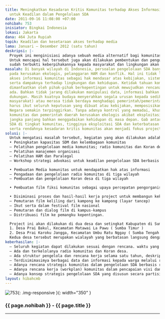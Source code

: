 ```yaml
---
title: Meningkatkan Kesadaran Kritis Komunitas terhadap Akses Informasi dan Media
  untuk Keadilan dalam Pengelolaan SDA
date: 2011-09-16 11:08:00 +07:00
nohibah: 753
inisiator: Bingkai Indonesia
lokasi: Jakarta
dana: 464 Juta Rupiah
topik: Keadilan dan kesetaraan akses terhadap media
lama: Januari – Desember 2012 (satu tahun)
deskripsi: |-
  Proyek ini menginisiasi adanya sebuah media alternatif bagi komunitas yang  memiliki keterbatasan dalam mengakses informasi. Serta menginisiasikan pembangunan kesadaran kritis terhadap hak warga Negara atau hak asasi khususnya oleh penyelenggara Negara. Media alternatif yang akan digunakan untuk memenuhi hak atas informasi tersebut adalah membangun dan mengelola radio komunitas dan Koran desa. Kedua media tersebut akan dikelola oleh komunitas secara mandiri dan independent untuk kepentingan komunitas itu sendiri.
  Untuk mencapai hal tersebut juga akan dilakukan pembentukan dan penguatan kelembagaan, serta membangun jejaring untuk pengelolaan keuangan bagi keberlanjutan proyek yang diinisasi. Dan untuk mempercepat proses kesadaran kritis dan keterlibatan komunitas secara massif dan sebagai media kampanye, sebuah film fiksi kolosal akan dibuat dengan melibatkan banyak komunitas wilayah proyek. Proses pembuatan film tersebut akan melibatkan komunitas sejak pengumpulan gagasan, penyusunan perencanaan, pambagian peran sampai produksi dan penyelesaiannya. Untuk mendapatkan dukungan, tokoh-tokoh publik yang
  sudah terbukti keberpihakannya kepada masyarakat dan lingkungan akan dilibatkan sebagai sebagai bagian dari aktor film fiksi komunitas tersebut.
masalah: Di banyak wilayah di Indonesia, persoalan pengelolaan SDA banyak berujung
  pada kerusakan ekologis, pelanggaran HAM dan konflik. Hal ini tidak lepas dari terbatasnya
  akses informasi komunitas sebagai hak mendasar atas kebijakan, sistem kelola SDA
  serta dampaknya terhadap lingkungan dan kehidupan. Ketidak tahuan komunitas justru
  dimanfaatkan oleh pihak-pihak berkepentingan untuk mewujudkan rencana-rencana yang
  ada. Bahkan tidak jarang dilakukan manipulasi data, informasi bahkan manipulasi
  dukungan. Masih kuatnya budaya menyerahkan segala urusan kepada sedikit orang (tokoh
  masyarakat) atau merasa tidak berdaya menghadapi pemerintah/pemerintah daerah sehingga
  harus ikut seluruh keputusan yang dibuat atau kebijakan, memposisikan hak-hak warga
  Negara semakin terpinggirkan. Tanpa adanya kontrol yang memadai, khususnya dari
  komunitas dan pemerintah daerah kerusakan ekologis akibat eksploitasi SDA akan berdampak
  jangka panjang bahkan menggadaikan kehidupan di masa depan. Gab antara kekayaan
  SDA di tingkat komunitas, tingginya eksploitasi SDA dan keterbatasan akses informasi
  serta rendahnya kesadaran kritis komunitas akan menjadi fokus project.
solusi: |-
  Untuk mengatasi masalah tersebut, kegiatan yang akan dilakukan adalah
  • Peningkatan kapasitas SDM dan kelembagaan komunitas
  – Pelatihan pengelolaan media komunitas; radio komunitas dan Koran desa
  – Pelatihan manajemen organisasi
  – Pelatihan HAM dan Paralegal
  – Workshop strategi advokasi untuk keadilan pengelolaan SDA berbasis komunitas

  • Pembuatan Media komunitas untuk mendapatkan hak atas informasi
  – Pengadaan dan pengelolaan radio komunitas di tiga wilayah
  – Pembuatan dan pengelolaan Koran desa di tiga wilayah

  • Pembuatan film fiksi komunitas sebagai upaya percepatan pengorganisasian dan tumbuhnya kesadaran kritis kolektif komunitas.

  • Disiminasi proses dan hasil-hasil kerja project untuk membangun kekuatan kolektif dan dukungan
  – Pemutaran film keliling dari kampong ke kampong (layar tancep)
  – Ikut serta dalam festival film nasional
  – Pemutaran dan dialog film di kampus-kampus
  – Distribuasi film ke pemangku kepentingan.

  Project ini akan dilakukan di dua desa dan setingkat Kabupaten di Sumba Timur dan Kabupaten Sumba Tengah untuk advokasi kebijakan. Secara umum atau tidak langsung, kegiatan ini akan menguntungkan seluruh warga masyarakat Sumba Timur dan Kabupaten Sumba Tengah, pemerintah daerah maupun sector swasta. Secara khusus, penerima manfaat secara langsung adalah komunitas dua desa;
  1. Desa Prai Bakul, Kecamatan Matawai La Pawu ( Sumba Timur )
  2. Desa Prai Karoku Jangga, Kecamatan Umbu Ratu Nggay ( Sumba Tengah )
  Kedua desa tersebut merupakan wialayah yang berbatasan langsung dengan Taman Nasional Laiwanggi-Wanggameti dan Taman Nasional Manupeu-Tanadaru. Pada kedua taman nasional tersebut berlangsung ekploitasi pertambangan emas secara legal. Akibat operasional pertambangan, sumber-sumber penghidupan masyarakat terganggu. Kegiatan ini akan mendorong daya kritis masyarakat untuk menyelamatkan kawasan konsevasi sebagai sumber penghidupan masyarakat setempat.
keberhasilan: |-
  – Seluruh kegiatan dapat dilakukan sesuai dengan rencana. waktu yang ditentukan dan sesuai dengan capaiannya masing-masing
  – Ada dan terkelolanya radio komunitas dan Koran desa.
  – Ada struktur pengelola dan rencana kerja selama satu tahun, deskripsi kerja, SOP dan rencana anggarannya
  – Terdisimimasimya berbagai data dan informasi kepada warga melalui radio dan Koran komunitas
  – Adanya rencana strategis komunitas dalam pengelolaan SDA berbasis rakyat
  – Adanya rencana kerja (workplan) komunitas dalam pencapaian visi dan misi komunitas
  – Adanya konsep strategis pengelolaan SDA yang disusun secara partisipatif dan disampaikan kepada pemerintah daerah.
layout: hibahcmb
---
```


![753](/static/img/hibahcmb/753.png){: .img-responsive }{: width="350" }

### {{ page.nohibah }} - {{ page.title }}

---
